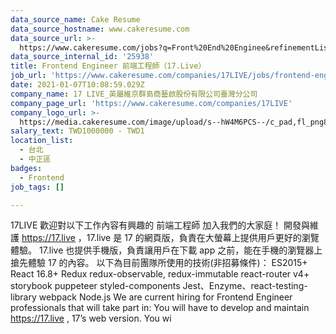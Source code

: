 ```yaml
---
data_source_name: Cake Resume
data_source_hostname: www.cakeresume.com
data_source_url: >-
  https://www.cakeresume.com/jobs?q=Front%20End%20Enginee&refinementList%5Blang_name%5D%5B0%5D=English&refinementList%5Bsalary_type%5D=per_year&range%5Bsalary_range%5D%5Bmin%5D=1000000
data_source_internal_id: '25938'
title: Frontend Engineer 前端工程師（17.Live）
job_url: 'https://www.cakeresume.com/companies/17LIVE/jobs/frontend-engineer-17-live'
date: 2021-01-07T10:08:59.029Z
company_name: 17 LIVE_英屬維京群島商藝啟股份有限公司臺灣分公司
company_page_url: 'https://www.cakeresume.com/companies/17LIVE'
company_logo_url: >-
  https://media.cakeresume.com/image/upload/s--hW4M6PCS--/c_pad,fl_png8,h_200,w_200/v1594723406/rzoniu2aptetujnlvj0h.png
salary_text: TWD1000000 - TWD1
location_list:
  - 台北
  - 中正區
badges:
  - Frontend
job_tags: []

---
```


17LIVE 歡迎對以下工作內容有興趣的 前端工程師 加入我們的大家庭！ 開發與維護 https://17.live ，17.live 是 17 的網頁版，負責在大螢幕上提供用戶更好的瀏覽體驗。 17.live 也提供手機版，負責讓用戶在下載 app 之前，能在手機的瀏覽器上搶先體驗 17 的內容。 以下為目前團隊所使用的技術(非招募條件)： ES2015+ React 16.8+ Redux redux-observable, redux-immutable react-router v4+ storybook puppeteer styled-components Jest、Enzyme、react-testing-library webpack Node.js We are current hiring for Frontend Engineer professionals that will take part in: You will have to develop and maintain https://17.live , 17’s web version. You wi